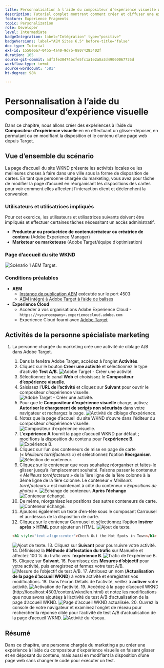 ```yaml
---
title: Personnalisation à l’aide du compositeur d’expérience visuelle Adobe Target
description: Tutoriel complet montrant comment créer et diffuser une expérience personnalisée à l’aide du compositeur d’expérience visuelle (VEC) Adobe Target.
feature: Experience Fragments
topic: Personalization
role: Developer
level: Intermediate
badgeIntegration: label="Intégration" type="positive"
badgeVersions: label="AEM Sites 6.5" before-title="false"
doc-type: Tutorial
exl-id: 1550e6a7-04b5-4a40-9d7b-88074283402f
duration: 165
source-git-commit: adf3fe30474bcfe5fc1a1e2a8a3d49060067726d
workflow-type: tm+mt
source-wordcount: '581'
ht-degree: 98%

---
```


# Personnalisation à l’aide du compositeur d’expérience visuelle

Dans ce chapitre, nous allons créer des expériences à l’aide du **Compositeur d’expérience visuelle** en en effectuant un glisser-déposer, en permutant ou en modifiant la disposition et le contenu d’une page web depuis Target.

## Vue d’ensemble du scénario

La page d’accueil du site WKND présente les activités locales ou les meilleures choses à faire dans une ville sous la forme de disposition de cartes. En tant que personne chargée du marketing, vous avez pour tâche de modifier la page d’accueil en réorganisant les dispositions des cartes pour voir comment elles affectent l’interaction client et déclenchent la conversion.

### Utilisateurs et utilisatrices impliqués

Pour cet exercice, les utilisateurs et utilisatrices suivants doivent être impliqués et effectuer certaines tâches nécessitant un accès administratif.

* **Producteur ou productrice de contenu/créateur ou créatrice de contenu** (Adobe Experience Manager)
* **Marketeur ou marketeuse** (Adobe Target/équipe d’optimisation)

### Page d’accueil du site WKND

![Scénario 1 AEM Target.](assets/personalization-use-case-3/aem-target-use-case-3.png)

### Conditions préalables

* **AEM**
   * [Instance de publication AEM](./implementation.md#getting-aem) exécutée sur le port 4503
   * [AEM intégré à Adobe Target à l’aide de balises](./using-launch-adobe-io.md#aem-target-using-launch-by-adobe)
* **Experience Cloud**
   * Accéder à vos organisations Adobe Experience Cloud - `https://<yourcompany>.experiencecloud.adobe.com`
   * Experience Cloud fourni avec [Adobe Target](https://experiencecloud.adobe.com)

## Activités de la personne spécialiste marketing

1. La personne chargée du marketing crée une activité de ciblage A/B dans Adobe Target.
   1. Dans la fenêtre Adobe Target, accédez à l’onglet **Activités**.
   2. Cliquez sur le bouton **Créer une activité** et sélectionnez le type d’activité **Test A/B**.
      ![Adobe Target - Créer une activité.](assets/personalization-use-case-2/create-ab-activity.png)
   3. Sélectionnez le canal **Web** et choisissez le **Compositeur d’expérience visuelle**.
   4. Saisissez l’**URL de l’activité** et cliquez sur **Suivant** pour ouvrir le compositeur d’expérience visuelle.
      ![Adobe Target - Créer une activité.](assets/personalization-use-case-2/create-activity-ab-name.png)
   5. Pour que le **Compositeur d’expérience visuelle** charge, activez **Autoriser le chargement de scripts non sécurisés** dans votre navigateur et rechargez la page.
      ![Activité de ciblage d’expérience.](assets/personalization-use-case-1/load-unsafe-scripts.png)
   6. Notez que la page d’accueil du site WKND s’ouvre dans l’éditeur du compositeur d’expérience visuelle.
      ![Compositeur d’expérience visuelle.](assets/personalization-use-case-2/vec.png)
   7. L’**expérience A** fournit la page d’accueil WKND par défaut ; modifions la disposition du contenu pour l’**expérience B**.
      ![Expérience B.](assets/personalization-use-case-3/use-case3-experience-b.png)
   8. Cliquez sur l’un des conteneurs de mise en page de carte (*« Meilleurs torréfacteurs »*) et sélectionnez l’option **Réorganiser**.
      ![Sélection de conteneur.](assets/personalization-use-case-3/container-selection.png)
   9. Cliquez sur le conteneur que vous souhaitez réorganiser et faites-le glisser jusqu’à l’emplacement souhaité. Faisons passer le conteneur *« Meilleurs torréfacteurs »* de la 1ère ligne de la 1ère colonne à la 3ème ligne de la 1ère colonne. Le conteneur *« Meilleurs torréfacteurs »* est maintenant à côté du conteneur *« Expositions de photos »*.
      ![Échange de conteneur.](assets/personalization-use-case-3/container-swap.png)
      **Après l’échange**
      ![Conteneur échangé.](assets/personalization-use-case-3/after-swap-1-3.png)
   10. De même, réorganisez les positions des autres conteneurs de carte.
      ![Conteneur échangé.](assets/personalization-use-case-3/after-swap-all.png)
   11. Ajoutons également un texte d’en-tête sous le composant Carrousel et au-dessus de la disposition de carte.
   12. Cliquez sur le conteneur Carrousel et sélectionnez l’option **Insérer après > HTML** pour ajouter un HTML.
      ![Ajout de texte.](assets/personalization-use-case-3/add-text.png)

      ```html
      <h1 style="text-align:center">Check Out the Hot Spots in Town</h1>
      ```

      ![Ajout de texte.](assets/personalization-use-case-3/after-changes.png)
   13. Cliquez sur **Suivant** pour poursuivre votre activité.
   14. Définissez la **Méthode d’affectation du trafic** sur Manuelle et affectez 100 % du trafic vers l’**expérience B**.
      ![Trafic de l’expérience B.](assets/personalization-use-case-2/traffic.png)
   15. Cliquez sur **Suivant**.
   16. Fournissez des **Mesures d’objectif** pour votre activité, puis enregistrez et fermez votre test A/B.
      ![Mesure de l’objectif de test A/B.](assets/personalization-use-case-2/goal-metric.png)
   17. Attribuez un nom (**Actualisation de la page d’accueil WKND**) à votre activité et enregistrez vos modifications.
   18. Dans l’écran Détails de l’activité, veillez à **activer** votre activité.
      ![Activation de l’activité.](assets/personalization-use-case-3/save-activity.png)
   19. Accédez à la page d’accueil WKND (http://localhost:4503/content/wknd/en.html) et notez les modifications que nous avons ajoutées à l’activité de test A/B d’actualisation de la page d’accueil WKND.
      ![Page d’accueil WKND actualisée.](assets/personalization-use-case-3/activity-result.png)
   20. Ouvrez la console de votre navigateur et examinez l’onglet de réseau pour rechercher la réponse cible pour l’activité de test A/B d’actualisation de la page d’accueil WKND.
      ![Activité du réseau.](assets/personalization-use-case-3/activity-result.png)

## Résumé

Dans ce chapitre, une personne chargée du marketing a pu créer une expérience à l’aide du compositeur d’expérience visuelle en faisant glisser et en déposant du contenu, mais aussi en modifiant la disposition d’une page web sans changer le code pour exécuter un test.
